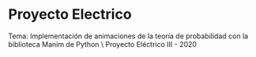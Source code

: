 # Proyecto Electrico

Tema: Implementación de animaciones de la teoría de probabilidad con la biblioteca Manim de Python \\
Proyecto Eléctrico III - 2020
